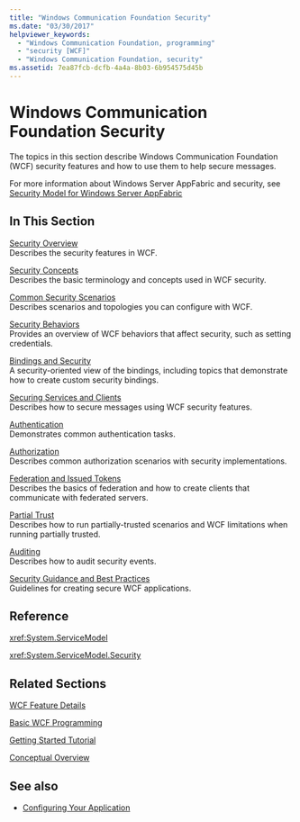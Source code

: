 ```yaml
---
title: "Windows Communication Foundation Security"
ms.date: "03/30/2017"
helpviewer_keywords: 
  - "Windows Communication Foundation, programming"
  - "security [WCF]"
  - "Windows Communication Foundation, security"
ms.assetid: 7ea87fcb-dcfb-4a4a-8b03-6b954575d45b
---
```

# Windows Communication Foundation Security
The topics in this section describe Windows Communication Foundation (WCF) security features and how to use them to help secure messages.  
  
 For more information about Windows Server AppFabric and security, see [Security Model for Windows Server AppFabric](/previous-versions/appfabric/ee677202(v=azure.10))  
  
## In This Section  
 [Security Overview](../../../../docs/framework/wcf/feature-details/security-overview.md)  
 Describes the security features in WCF.  
  
 [Security Concepts](../../../../docs/framework/wcf/feature-details/security-concepts.md)  
 Describes the basic terminology and concepts used in WCF security.  
  
 [Common Security Scenarios](../../../../docs/framework/wcf/feature-details/common-security-scenarios.md)  
 Describes scenarios and topologies you can configure with WCF.  
  
 [Security Behaviors](../../../../docs/framework/wcf/feature-details/security-behaviors-in-wcf.md)  
 Provides an overview of WCF behaviors that affect security, such as setting credentials.  
  
 [Bindings and Security](../../../../docs/framework/wcf/feature-details/bindings-and-security.md)  
 A security-oriented view of the bindings, including topics that demonstrate how to create custom security bindings.  
  
 [Securing Services and Clients](../../../../docs/framework/wcf/feature-details/securing-services-and-clients.md)  
 Describes how to secure messages using WCF security features.  
  
 [Authentication](../../../../docs/framework/wcf/feature-details/authentication-in-wcf.md)  
 Demonstrates common authentication tasks.  
  
 [Authorization](../../../../docs/framework/wcf/feature-details/authorization-in-wcf.md)  
 Describes common authorization scenarios with security implementations.  
  
 [Federation and Issued Tokens](../../../../docs/framework/wcf/feature-details/federation-and-issued-tokens.md)  
 Describes the basics of federation and how to create clients that communicate with federated servers.  
  
 [Partial Trust](../../../../docs/framework/wcf/feature-details/partial-trust.md)  
 Describes how to run partially-trusted scenarios and WCF limitations when running partially trusted.  
  
 [Auditing](../../../../docs/framework/wcf/feature-details/auditing-security-events.md)  
 Describes how to audit security events.  
  
 [Security Guidance and Best Practices](../../../../docs/framework/wcf/feature-details/security-guidance-and-best-practices.md)  
 Guidelines for creating secure WCF applications.  
  
## Reference  
 <xref:System.ServiceModel>  
  
 <xref:System.ServiceModel.Security>  
  
## Related Sections  
 [WCF Feature Details](../../../../docs/framework/wcf/feature-details/index.md)  
  
 [Basic WCF Programming](../../../../docs/framework/wcf/basic-wcf-programming.md)  
  
 [Getting Started Tutorial](../../../../docs/framework/wcf/getting-started-tutorial.md)  
  
 [Conceptual Overview](../../../../docs/framework/wcf/conceptual-overview.md)  
  
## See also

- [Configuring Your Application](../../../../docs/framework/wcf/diagnostics/configuring-your-application.md)
